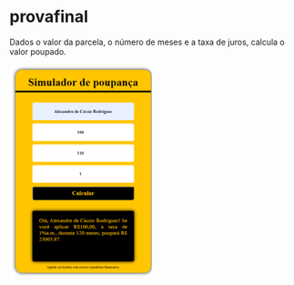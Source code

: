 # provafinal
Dados o valor da parcela, o número de meses e a taxa de juros, calcula o valor poupado.

<a href="https://alexandrerodrigues2311.github.io/provafinal/"><img src=".\vf.png" width="250px"></a>
